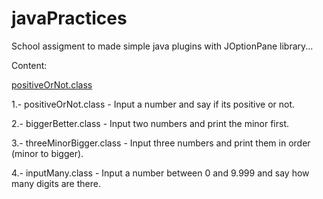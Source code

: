 # javaPractices
School assigment to made simple java plugins with JOptionPane library...

Content:

[positiveOrNot.class](/positiveOrNot.class)

1.- positiveOrNot.class - Input a number and say if its positive or not.

2.- biggerBetter.class - Input two numbers and print the minor first.

3.- threeMinorBigger.class - Input three numbers and print them in order (minor to bigger).

4.- inputMany.class - Input a number between 0 and 9.999 and say how many digits are there.
